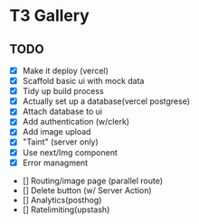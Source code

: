 # T3 Gallery
## TODO
- [x] Make it deploy (vercel)
- [x] Scaffold basic ui with mock data
- [x] Tidy up build process
- [x] Actually set up a database(vercel postgrese)
- [x] Attach database to ui
- [x] Add authentication (w/clerk)
- [x] Add image upload
- [x] "Taint" (server only)
- [x] Use next/Img component
- [x] Error managment
- [] Routing/image page (parallel route)
- [] Delete button (w/ Server Action)
- [] Analytics(posthog)
- [] Ratelimiting(upstash)
